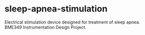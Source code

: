 # sleep-apnea-stimulation
Electrical stimulation device designed for treatment of sleep apnea. BME349 Instrumentation Design Project. 
